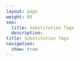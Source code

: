 ```yaml
---
layout: page
weight: 60
seo:
  title: Substitution Tags
  description:
title: Substitution Tags
navigation:
  show: true
---
```

